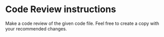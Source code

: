# Code Review instructions

Make a code review of the given code file.
Feel free to create a copy with your recommended changes.